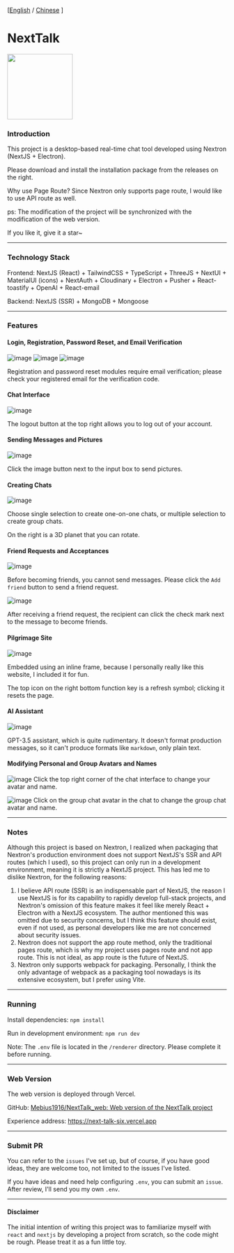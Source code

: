 [<a href="https://github.com/Mebius1916/NextTalk/blob/main/README_en.md">English</a> / <a href="https://github.com/Mebius1916/NextTalk/blob/main/README.md">Chinese</a> ]
# NextTalk
<img src="https://github.com/user-attachments/assets/3cfb9427-4dae-4a69-b5c3-f3e34bf2df7b" width="150" height="150">

### Introduction

This project is a desktop-based real-time chat tool developed using Nextron (NextJS + Electron).

Please download and install the installation package from the releases on the right.

Why use Page Route? Since Nextron only supports page route, I would like to use API route as well.

ps: The modification of the project will be synchronized with the modification of the web version.

If you like it, give it a star\~

***

### Technology Stack

Frontend: NextJS (React) + TailwindCSS + TypeScript + ThreeJS + NextUI + MaterialUI (icons) + NextAuth + Cloudinary + Electron + Pusher + React-toastify + OpenAI + React-email

Backend: NextJS (SSR) + MongoDB + Mongoose

***

### Features

#### Login, Registration, Password Reset, and Email Verification
![image](https://github.com/user-attachments/assets/321da116-38a6-488b-ad32-46fa50fb72a2)
![image](https://github.com/user-attachments/assets/bfe84366-22fa-4f92-bc7a-88d13e4e9a49)
![image](https://github.com/user-attachments/assets/ce871b89-7368-4bb1-b2a0-b8a080e7ba94)

Registration and password reset modules require email verification; please check your registered email for the verification code.

#### Chat Interface
![image](https://github.com/user-attachments/assets/bfd1d4e5-755c-4572-a19b-dbf907857591)

The logout button at the top right allows you to log out of your account.

#### Sending Messages and Pictures
![image](https://github.com/user-attachments/assets/9637a3cc-a3f5-437c-8607-a1615ba94b6e)

Click the image button next to the input box to send pictures.

#### Creating Chats
![image](https://github.com/user-attachments/assets/b373ec86-5a7d-4b7b-b1de-dd03e1915674)


Choose single selection to create one-on-one chats, or multiple selection to create group chats.

On the right is a 3D planet that you can rotate.

#### Friend Requests and Acceptances
![image](https://github.com/user-attachments/assets/66d9b0ce-481a-49d5-b0c4-36e589814422)


Before becoming friends, you cannot send messages. Please click the `Add friend` button to send a friend request.

![image](https://github.com/user-attachments/assets/ac8dc728-c32a-40a6-8323-748a83f967b1)

After receiving a friend request, the recipient can click the check mark next to the message to become friends.

#### Pilgrimage Site
![image](https://github.com/user-attachments/assets/dd897aa0-daf7-4906-84b9-239d5594046f)


Embedded using an inline frame, because I personally really like this website, I included it for fun.

The top icon on the right bottom function key is a refresh symbol; clicking it resets the page.
#### AI Assistant
![image](https://github.com/user-attachments/assets/23c9d97b-4a4e-4e0a-a9ef-7c5e1fb6e984)


GPT-3.5 assistant, which is quite rudimentary. It doesn't format production messages, so it can't produce formats like `markdown`, only plain text.

#### Modifying Personal and Group Avatars and Names
![image](https://github.com/user-attachments/assets/b1676f37-adb4-4014-812e-9738d38bd74c)
Click the top right corner of the chat interface to change your avatar and name.

![image](https://github.com/user-attachments/assets/bee8e522-aacd-45a6-8324-19e85e341eef)
Click on the group chat avatar in the chat to change the group chat avatar and name.

***

### Notes

Although this project is based on Nextron, I realized when packaging that Nextron's production environment does not support NextJS's SSR and API routes (which I used), so this project can only run in a development environment, meaning it is strictly a NextJS project. This has led me to dislike Nextron, for the following reasons:

1. I believe API route (SSR) is an indispensable part of NextJS, the reason I use NextJS is for its capability to rapidly develop full-stack projects, and Nextron's omission of this feature makes it feel like merely React + Electron with a NextJS ecosystem. The author mentioned this was omitted due to security concerns, but I think this feature should exist, even if not used, as personal developers like me are not concerned about security issues.
2. Nextron does not support the app route method, only the traditional pages route, which is why my project uses pages route and not app route. This is not ideal, as app route is the future of NextJS.
3. Nextron only supports webpack for packaging. Personally, I think the only advantage of webpack as a packaging tool nowadays is its extensive ecosystem, but I prefer using Vite.

***

### Running

Install dependencies: `npm install`

Run in development environment: `npm run dev`

Note: The `.env` file is located in the `/renderer` directory. Please complete it before running.

***

### Web Version

The web version is deployed through Vercel.

GitHub: [Mebius1916/NextTalk\_web: Web version of the NextTalk project](https://github.com/Mebius1916/NextTalk_web "Mebius1916/NextTalk_web: Web version of the NextTalk project")

Experience address: https://next-talk-six.vercel.app

***

### Submit PR

You can refer to the `issues` I've set up, but of course, if you have good ideas, they are welcome too, not limited to the issues I've listed.

If you have ideas and need help configuring `.env`, you can submit an `issue`. After review, I'll send you my own `.env`.

***

#### Disclaimer

The initial intention of writing this project was to familiarize myself with `react` and `nextjs` by developing a project from scratch, so the code might be rough. Please treat it as a fun little toy.
